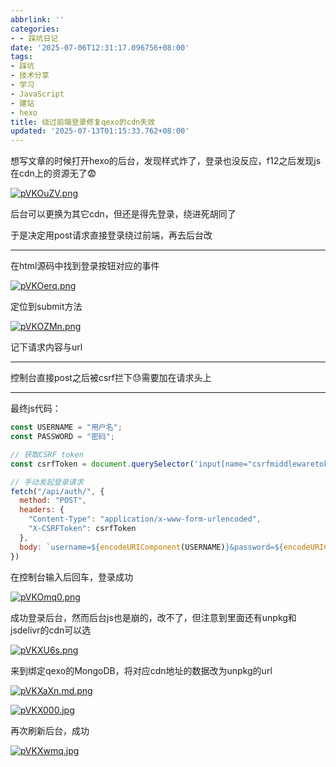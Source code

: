 ```yaml
---
abbrlink: ''
categories:
- - 踩坑日记
date: '2025-07-06T12:31:17.096756+08:00'
tags:
- 踩坑
- 技术分享
- 学习
- JavaScript
- 建站
- hexo
title: 绕过前端登录修复qexo的cdn失效
updated: '2025-07-13T01:15:33.762+08:00'
---
```

想写文章的时候打开hexo的后台，发现样式炸了，登录也没反应，f12之后发现js在cdn上的资源无了😨

[![pVKOuZV.png](https://s21.ax1x.com/2025/07/06/pVKOuZV.png)](https://imgse.com/i/pVKOuZV)

后台可以更换为其它cdn，但还是得先登录，绕进死胡同了

于是决定用post请求直接登录绕过前端，再去后台改

---

在html源码中找到登录按钮对应的事件

[![pVKOerq.png](https://s21.ax1x.com/2025/07/06/pVKOerq.png)](https://imgse.com/i/pVKOerq)

定位到submit方法

[![pVKOZMn.png](https://s21.ax1x.com/2025/07/06/pVKOZMn.png)](https://imgse.com/i/pVKOZMn)

记下请求内容与url

---

控制台直接post之后被csrf拦下😓需要加在请求头上

---

最终js代码：

```javascript
const USERNAME = "用户名";
const PASSWORD = "密码";

// 获取CSRF token
const csrfToken = document.querySelector('input[name="csrfmiddlewaretoken"]').value;

// 手动发起登录请求
fetch("/api/auth/", {
  method: "POST",
  headers: {
    "Content-Type": "application/x-www-form-urlencoded",
    "X-CSRFToken": csrfToken
  },
  body: `username=${encodeURIComponent(USERNAME)}&password=${encodeURIComponent(PASSWORD)}`
})
```

在控制台输入后回车，登录成功

[![pVKOmq0.png](https://s21.ax1x.com/2025/07/06/pVKOmq0.png)](https://imgse.com/i/pVKOmq0)

成功登录后台，然而后台js也是崩的，改不了，但注意到里面还有unpkg和jsdelivr的cdn可以选

[![pVKXU6s.png](https://s21.ax1x.com/2025/07/06/pVKXU6s.png)](https://imgse.com/i/pVKXU6s)

来到绑定qexo的MongoDB，将对应cdn地址的数据改为unpkg的url

[![pVKXaXn.md.png](https://s21.ax1x.com/2025/07/06/pVKXaXn.md.png)](https://imgse.com/i/pVKXaXn)

[![pVKX000.jpg](https://s21.ax1x.com/2025/07/06/pVKX000.jpg)](https://imgse.com/i/pVKX000)

再次刷新后台，成功

[![pVKXwmq.jpg](https://s21.ax1x.com/2025/07/06/pVKXwmq.jpg)](https://imgse.com/i/pVKXwmq)
